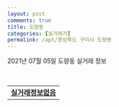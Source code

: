 ```yaml
---
layout: post
comments: true
title: 도량동
categories: [실거래가]
permalink: /apt/경상북도 구미시 도량동
---
```


2021년 07월 05일 도량동 실거래 정보

<script type="text/javascript">
  google.charts.load('current', {'packages':['corechart']});
  google.charts.setOnLoadCallback(drawChart);

  function drawChart() {
    var data = google.visualization.arrayToDataTable([['거래일', '매매', '전월세', '전매'], ['20-07', 49, 24, 0], ['20-08', 38, 21, 0], ['20-09', 37, 17, 0], ['20-10', 44, 20, 0], ['20-11', 99, 17, 0], ['20-12', 79, 24, 0], ['21-01', 70, 21, 0], ['21-02', 62, 44, 0], ['21-03', 67, 35, 0], ['21-04', 61, 38, 0], ['21-05', 49, 46, 0], ['21-06', 37, 21, 0], ['21-07', 0, 1, 0]]);

    var options = {
      title: '최근 유형별 거래량 추이',
      legend: { position: 'bottom' }
    };

    var chart = new google.visualization.LineChart(document.getElementById('columnchart_material'));
    chart.draw(data, (options));
  }
</script>

<div id="columnchart_material" style="width: 95%; margin-left: -35px; display: block"></div>
<br>
<table>
  <tr>
    <td colspan="4" style="font-weight: bold;"><a href="https://search.naver.com/search.naver?query=도량동 실거래정보없음">실거래정보없음</a></td>
  </tr>
    
</table>
    